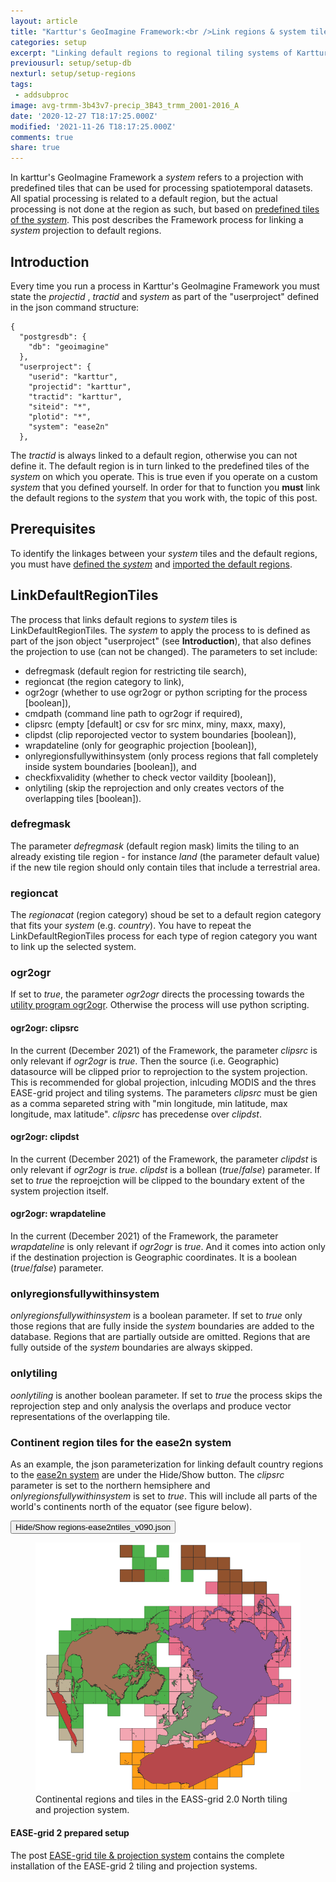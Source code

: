 ```yaml
---
layout: article
title: "Karttur's GeoImagine Framework:<br />Link regions & system tiles"
categories: setup
excerpt: "Linking default regions to regional tiling systems of Karttur's GeoImagine Framework"
previousurl: setup/setup-db
nexturl: setup/setup-regions
tags:
 - addsubproc
image: avg-trmm-3b43v7-precip_3B43_trmm_2001-2016_A
date: '2020-12-27 T18:17:25.000Z'
modified: '2021-11-26 T18:17:25.000Z'
comments: true
share: true
---
```

<script src="https://karttur.github.io/common/assets/js/karttur/togglediv.js"></script>

In karttur's GeoImagine Framework a _system_ refers to a projection with predefined tiles that can be used for processing spatiotemporal datasets. All spatial processing is related to a default region, but the actual processing is not done at the region as such, but based on [predefined tiles of the _system_](../setup-region-tiling/). This post describes the Framework process for linking a _system_ projection to default regions.

## Introduction

Every time you run a process in Karttur's GeoImagine Framework you must state the _projectid_ , _tractid_ and _system_ as part of the \"userproject\" defined in the json command structure:

```
{
  "postgresdb": {
    "db": "geoimagine"
  },
  "userproject": {
    "userid": "karttur",
    "projectid": "karttur",
    "tractid": "karttur",
    "siteid": "*",
    "plotid": "*",
    "system": "ease2n"
  },
```

The _tractid_ is always linked to a default region, otherwise you can not define it. The default region is in turn linked to the predefined tiles of the _system_ on which you operate. This is true even if you operate on a custom _system_ that you defined yourself. In order for that to function you **must** link the default regions to the _system_ that you work with, the topic of this post.

## Prerequisites

To identify the linkages between your _system_ tiles and the default regions, you must have [defined the _system_](../setup-region-tiling/) and [imported the default regions](../setup-setup-processes-regions/).

## LinkDefaultRegionTiles

The process that links default regions to _system_ tiles is <span class='process'>LinkDefaultRegionTiles</span>. The _system_ to apply the process to is defined as part of the json object \"userproject\" (see **Introduction**), that also defines the projection to use (can not be changed). The parameters to set include:

- defregmask (default region for restricting tile search),
- regioncat (the region category to link),
- ogr2ogr (whether to use ogr2ogr or python scripting for the process [boolean]),
- cmdpath (command line path to ogr2ogr if required),
- clipsrc (empty [default] or csv for src minx, miny, maxx, maxy),
- clipdst (clip reporojected vector to system boundaries [boolean]),
- wrapdateline (only for geographic projection [boolean]),
- onlyregionsfullywithinsystem (only process regions that fall completely inside system boundaries [boolean]), and
- checkfixvalidity (whether to check vector vaildity [boolean]),
- onlytiling (skip the reprojection and only creates vectors of the overlapping tiles [boolean]).            

### defregmask

The parameter _defregmask_ (default region mask) limits the tiling to an already existing tile region - for instance _land_ (the parameter default value) if the new tile region should only contain tiles that include a terrestrial area.

### regioncat

The _regionacat_ (region category) shoud be set to a default region category that fits your _system_ (e.g. _country_). You have to repeat the <span class='process'>LinkDefaultRegionTiles</span> process for each type of region category you want to link up the selected system.

### ogr2ogr

If set to _true_, the parameter _ogr2ogr_ directs the processing towards the [utility program ogr2ogr](https://gdal.org/programs/ogr2ogr.html). Otherwise the process will use python scripting.

#### ogr2ogr: clipsrc

In the current (December 2021) of the Framework, the parameter _clipsrc_ is only relevant if _ogr2ogr_ is _true_. Then the source (i.e. Geographic) datasource will be clipped prior to reprojection to the system projection. This is recommended for global projection, inlcuding MODIS and the thres EASE-grid project and tiling systems. The parameters _clipsrc_ must be gien as a comma separeted string with "min longitude, min latitude, max longitude, max latitude". _clipsrc_ has precedense over _clipdst_.

#### ogr2ogr: clipdst

In the current (December 2021) of the Framework, the parameter _clipdst_ is only relevant if _ogr2ogr_ is _true_. _clipdst_ is a bollean (_true_/_false_) parameter. If set to _true_ the reproejction will be clipped to the boundary extent of the system projection itself.

#### ogr2ogr: wrapdateline

In the current (December 2021) of the Framework, the parameter _wrapdateline_ is only relevant if _ogr2ogr_ is _true_. And it comes into action only if the destination projection is Geographic coordinates. It is a boolean (_true_/_false_) parameter.

### onlyregionsfullywithinsystem

_onlyregionsfullywithinsystem_ is a boolean parameter. If set to _true_ only those regions that are fully inside the _system_ boundaries are added to the database. Regions that are partially outside are omitted. Regions that are fully outside of the _system_ boundaries are always skipped.

###  onlytiling

_oonlytiling_ is another boolean parameter. If set to _true_ the process skips the reprojection step and only analysis the overlaps and produce vector representations of the overlapping tile.

### Continent region tiles for the ease2n system

As an example, the json parameterization for linking default country regions to the [ease2n system](#) are under the <span class='button'>Hide/Show</span> button. The _clipsrc_ parameter is set to the northern hemsiphere and _onlyregionsfullywithinsystem_ is set to _true_. This will include all parts of the world's continents north of the equator (see figure below).

<button id= "toggletiling" onclick="hiddencode('tiling')">Hide/Show regions-ease2ntiles_v090.json</button>

<div id="tiling" style="display:none">

{% capture text-capture %}
{% raw %}

```
{
  "userproject": {
    "userid": "karttur",
    "projectid": "karttur",
    "tractid": "karttur",
    "siteid": "*",
    "plotid": "*",
    "system": "ease2n"
  },
  "period": {
    "startyear": 2014,
    "endyear": 2014,
    "timestep": "singleyear"
  },
  "process": [
    {
      "processid": "LinkDefaultRegionTiles",
      "overwrite": false,
      "version": "0.9",
      "verbose": 2,
      "parameters": {
        "defregmask": "global",
        "regioncat": "continent",
        "cmdpath": "/usr/local/bin",
        "ogr2ogr": true,
        "clipsrc": "-180,0,180,90",
        "clipdst": false,
        "checkfixvalidity": true,
        "onlyregionsfullywithinsystem": false
      },
      "srcpath": {
        "volume": "DEMDATA",
        "hdr": "shp",
        "dat": "shp"
      },
      "dstpath": {
        "volume": "DEMDATA"
      },
      "srccomp": [
        {
          "regions": {
            "source": "karttur",
            "product": "karttur",
            "content": "roi",
            "layerid": "defreg",
            "prefix": "defreg",
            "suffix": "tol@1km"
          }
        }
      ],
      "dstcomp": [
        {
          "region": {
            "source": "karttur",
            "product": "karttur",
            "content": "roi",
            "layerid": "defreg",
            "prefix": "defreg",
            "suffix": "tol@1km"
          }
        }
      ]
    }
  ]
}
```
{% endraw %}
{% endcapture %}
{% include widgets/toggle-code.html  toggle-text=text-capture  %}
</div>

<figure>
<img src="../../images/ease2n_system_continent_regions.png" alt="image">
<figcaption>Continental regions and tiles in the EASS-grid 2.0 North tiling and projection system.</figcaption>
</figure>

#### EASE-grid 2 prepared setup

The post [EASE-grid tile & projection system](../setup-setup-ease-grid-2) contains the complete installation of the EASE-grid 2 tiling and projection systems.
